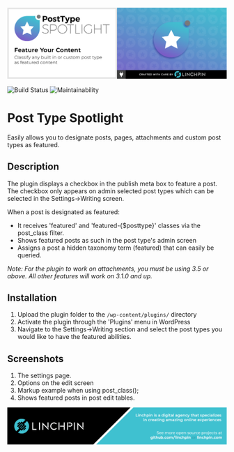 ![Post Type Spotlight](https://github.com/linchpin/post-type-spotlight/blob/master/.wordpress-org/banner-1544x500.png?raw=true)

![Build Status](https://github.com/linchpin/post-type-spotlight/workflows/Create%20Release/badge.svg) ![Maintainability](https://api.codeclimate.com/v1/badges/571cf2f2437f6fe80c1a/maintainability)

# Post Type Spotlight #

Easily allows you to designate posts, pages, attachments and custom post types as featured.

## Description ##

The plugin displays a checkbox in the publish meta box to feature a post. The checkbox only appears on admin selected post types which can be selected in the Settings->Writing screen.

When a post is designated as featured:

*   It receives 'featured' and 'featured-{$posttype}' classes via the post_class filter.
*   Shows featured posts as such in the post type's admin screen
*   Assigns a post a hidden taxonomy term (featured) that can easily be queried.

*Note: For the plugin to work on attachments, you must be using 3.5 or above. All other features will work on 3.1.0 and up.*

## Installation ##

1. Upload the plugin folder to the `/wp-content/plugins/` directory
2. Activate the plugin through the 'Plugins' menu in WordPress
3. Navigate to the Settings->Writing section and select the post types you would like to have the featured abilities.


## Screenshots ##

1. The settings page.
2. Options on the edit screen
3. Markup example when using post_class();
4. Shows featured posts in post edit tables.

![Linchpin](https://github.com/linchpin/brand-assets/blob/master/github-opensource-banner.png?raw=true)
